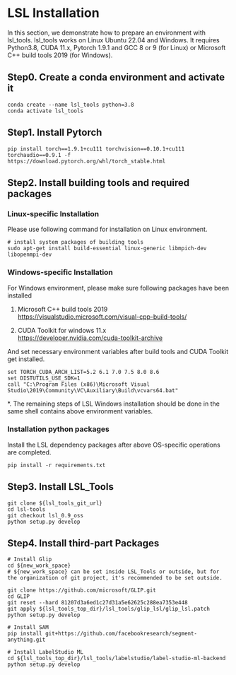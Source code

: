 # LSL Installation
In this section, we demonstrate how to prepare an environment with lsl_tools.
lsl_tools works on Linux Ubuntu 22.04 and Windows.
It requires Python3.8, CUDA 11.x, Pytorch 1.9.1 and GCC 8 or 9 (for Linux) or Microsoft C++ build tools 2019 (for Windows).

## Step0. Create a conda environment and activate it

```
conda create --name lsl_tools python=3.8
conda activate lsl_tools
```

## Step1. Install Pytorch

```
pip install torch==1.9.1+cu111 torchvision==0.10.1+cu111 torchaudio==0.9.1 -f https://download.pytorch.org/whl/torch_stable.html
```

## Step2. Install building tools and required packages

### Linux-specific Installation
Please use following command for installation on Linux environment.
```
# install system packages of building tools
sudo apt-get install build-essential linux-generic libmpich-dev libopenmpi-dev
```

### Windows-specific Installation
For Windows environment, please make sure following packages have been installed
1. Microsoft C++ build tools 2019   
https://visualstudio.microsoft.com/visual-cpp-build-tools/

2. CUDA Toolkit for windows 11.x   
https://developer.nvidia.com/cuda-toolkit-archive

And set necessary environment variables after build tools and CUDA Toolkit get installed.
```
set TORCH_CUDA_ARCH_LIST=5.2 6.1 7.0 7.5 8.0 8.6
set DISTUTILS_USE_SDK=1
call "C:\Program Files (x86)\Microsoft Visual Studio\2019\Community\VC\Auxiliary\Build\vcvars64.bat"
```
*. The remaining steps of LSL Windows installation should be done in the same shell contains above environment variables.

### Installation python packages
Install the LSL dependency packages after above OS-specific operations are completed.
```
pip install -r requirements.txt
```

## Step3. Install LSL_Tools
```
git clone ${lsl_tools_git_url}
cd lsl-tools
git checkout lsl_0.9_oss
python setup.py develop

```

## Step4. Install third-part Packages
```
# Install Glip
cd ${new_work_space}
# ${new_work_space} can be set inside LSL_Tools or outside, but for the organization of git project, it's recommended to be set outside.

git clone https://github.com/microsoft/GLIP.git
cd GLIP
git reset --hard 81207d3a6ed1c27d31a5e62625c288ea7353e448
git apply ${lsl_tools_top_dir}/lsl_tools/glip_lsl/glip_lsl.patch
python setup.py develop

# Install SAM
pip install git+https://github.com/facebookresearch/segment-anything.git

# Install LabelStudio ML
cd ${lsl_tools_top_dir}/lsl_tools/labelstudio/label-studio-ml-backend
python setup.py develop
```



